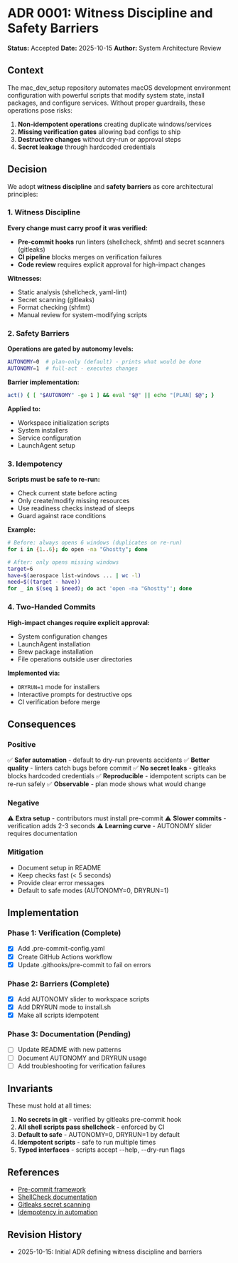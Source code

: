 # ADR 0001: Witness Discipline and Safety Barriers

**Status:** Accepted
**Date:** 2025-10-15
**Author:** System Architecture Review

## Context

The mac_dev_setup repository automates macOS development environment configuration with powerful scripts that modify system state, install packages, and configure services. Without proper guardrails, these operations pose risks:

1. **Non-idempotent operations** creating duplicate windows/services
2. **Missing verification gates** allowing bad configs to ship
3. **Destructive changes** without dry-run or approval steps
4. **Secret leakage** through hardcoded credentials

## Decision

We adopt **witness discipline** and **safety barriers** as core architectural principles:

### 1. Witness Discipline

**Every change must carry proof it was verified:**

- **Pre-commit hooks** run linters (shellcheck, shfmt) and secret scanners (gitleaks)
- **CI pipeline** blocks merges on verification failures
- **Code review** requires explicit approval for high-impact changes

**Witnesses:**
- Static analysis (shellcheck, yaml-lint)
- Secret scanning (gitleaks)
- Format checking (shfmt)
- Manual review for system-modifying scripts

### 2. Safety Barriers

**Operations are gated by autonomy levels:**

```bash
AUTONOMY=0  # plan-only (default) - prints what would be done
AUTONOMY=1  # full-act - executes changes
```

**Barrier implementation:**
```bash
act() { [ "$AUTONOMY" -ge 1 ] && eval "$@" || echo "[PLAN] $@"; }
```

**Applied to:**
- Workspace initialization scripts
- System installers
- Service configuration
- LaunchAgent setup

### 3. Idempotency

**Scripts must be safe to re-run:**

- Check current state before acting
- Only create/modify missing resources
- Use readiness checks instead of sleeps
- Guard against race conditions

**Example:**
```bash
# Before: always opens 6 windows (duplicates on re-run)
for i in {1..6}; do open -na "Ghostty"; done

# After: only opens missing windows
target=6
have=$(aerospace list-windows ... | wc -l)
need=$((target - have))
for _ in $(seq 1 $need); do act 'open -na "Ghostty"'; done
```

### 4. Two-Handed Commits

**High-impact changes require explicit approval:**

- System configuration changes
- LaunchAgent installation
- Brew package installation
- File operations outside user directories

**Implemented via:**
- `DRYRUN=1` mode for installers
- Interactive prompts for destructive ops
- CI verification before merge

## Consequences

### Positive

✅ **Safer automation** - default to dry-run prevents accidents
✅ **Better quality** - linters catch bugs before commit
✅ **No secret leaks** - gitleaks blocks hardcoded credentials
✅ **Reproducible** - idempotent scripts can be re-run safely
✅ **Observable** - plan mode shows what would change

### Negative

⚠️ **Extra setup** - contributors must install pre-commit
⚠️ **Slower commits** - verification adds 2-3 seconds
⚠️ **Learning curve** - AUTONOMY slider requires documentation

### Mitigation

- Document setup in README
- Keep checks fast (< 5 seconds)
- Provide clear error messages
- Default to safe modes (AUTONOMY=0, DRYRUN=1)

## Implementation

### Phase 1: Verification (Complete)
- [x] Add .pre-commit-config.yaml
- [x] Create GitHub Actions workflow
- [x] Update .githooks/pre-commit to fail on errors

### Phase 2: Barriers (Complete)
- [x] Add AUTONOMY slider to workspace scripts
- [x] Add DRYRUN mode to install.sh
- [x] Make all scripts idempotent

### Phase 3: Documentation (Pending)
- [ ] Update README with new patterns
- [ ] Document AUTONOMY and DRYRUN usage
- [ ] Add troubleshooting for verification failures

## Invariants

These must hold at all times:

1. **No secrets in git** - verified by gitleaks pre-commit hook
2. **All shell scripts pass shellcheck** - enforced by CI
3. **Default to safe** - AUTONOMY=0, DRYRUN=1 by default
4. **Idempotent scripts** - safe to run multiple times
5. **Typed interfaces** - scripts accept --help, --dry-run flags

## References

- [Pre-commit framework](https://pre-commit.com/)
- [ShellCheck documentation](https://www.shellcheck.net/)
- [Gitleaks secret scanning](https://github.com/gitleaks/gitleaks)
- [Idempotency in automation](https://en.wikipedia.org/wiki/Idempotence)

## Revision History

- 2025-10-15: Initial ADR defining witness discipline and barriers
